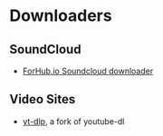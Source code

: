 
# Downloaders

## SoundCloud

* [ForHub.io Soundcloud downloader](https://www.forhub.io/soundcloud/en/)

## Video Sites

* [yt-dlp](https://github.com/yt-dlp/yt-dlp), a fork of youtube-dl